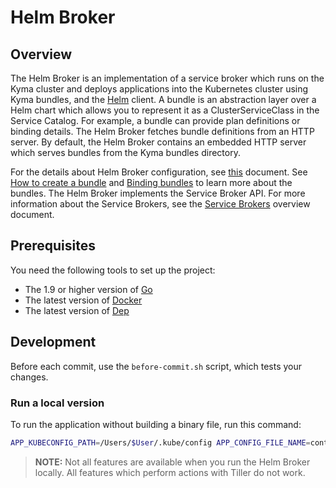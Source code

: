# Helm Broker

## Overview

The Helm Broker is an implementation of a service broker which runs on the Kyma cluster and deploys applications into the Kubernetes cluster using Kyma bundles, and the [Helm](https://github.com/kubernetes/helm) client. A bundle is an abstraction layer over a Helm chart which allows you to represent it as a ClusterServiceClass in the Service Catalog. For example, a bundle can provide plan definitions or binding details. The Helm Broker fetches bundle definitions from an HTTP server. By default, the Helm Broker contains an embedded HTTP server which serves bundles from the Kyma bundles directory.

For the details about Helm Broker configuration, see [this](../../docs/service-brokers/docs/05-01-helm-broker.md) document. See [How to create a bundle](../../docs/service-brokers/docs/05-02-helm-broker-bundles.md) and [Binding bundles](../../docs/service-brokers/docs/05-03-helm-broker-bundles-binding.md) to learn more about the bundles.
The Helm Broker implements the Service Broker API. For more information about the Service Brokers, see the [Service Brokers](../../docs/service-brokers/docs/01-01-service-brokers.md) overview document.

## Prerequisites

You need the following tools to set up the project:
* The 1.9 or higher version of [Go](https://golang.org/dl/)
* The latest version of [Docker](https://www.docker.com/)
* The latest version of [Dep](https://github.com/golang/dep)


## Development

Before each commit, use the `before-commit.sh` script, which tests your changes.

### Run a local version

To run the application without building a binary file, run this command:

```bash
APP_KUBECONFIG_PATH=/Users/$User/.kube/config APP_CONFIG_FILE_NAME=contrib/minimal-config.yaml APP_REPOSITORY_URLS=https://github.com/kyma-project/bundles/releases/download/0.1.0/ APP_CLUSTER_SERVICE_BROKER_NAME=core-helm-broker APP_HELM_BROKER_URL=http://localhost:8080 go run cmd/broker/main.go
```

>**NOTE:**  Not all features are available when you run the Helm Broker locally. All features which perform actions with Tiller do not work.
